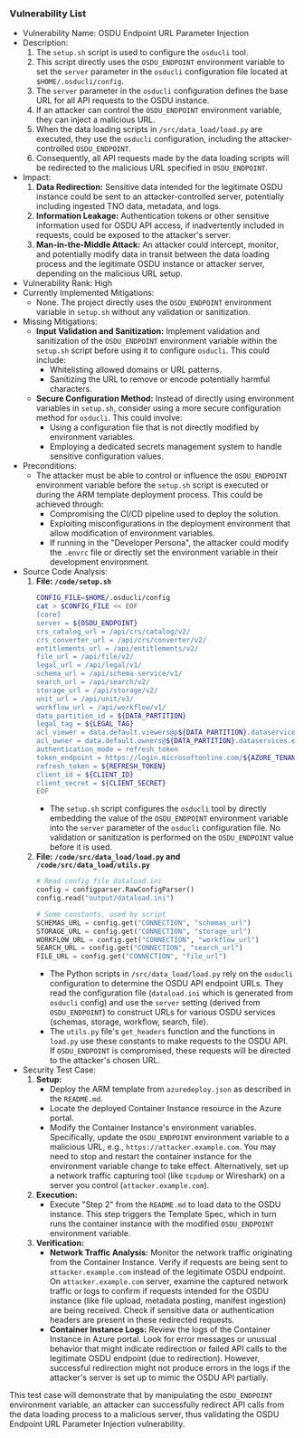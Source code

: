 ### Vulnerability List

- Vulnerability Name: OSDU Endpoint URL Parameter Injection
- Description:
  1. The `setup.sh` script is used to configure the `osducli` tool.
  2. This script directly uses the `OSDU_ENDPOINT` environment variable to set the `server` parameter in the `osducli` configuration file located at `$HOME/.osducli/config`.
  3. The `server` parameter in the `osducli` configuration defines the base URL for all API requests to the OSDU instance.
  4. If an attacker can control the `OSDU_ENDPOINT` environment variable, they can inject a malicious URL.
  5. When the data loading scripts in `/src/data_load/load.py` are executed, they use the `osducli` configuration, including the attacker-controlled `OSDU_ENDPOINT`.
  6. Consequently, all API requests made by the data loading scripts will be redirected to the malicious URL specified in `OSDU_ENDPOINT`.
- Impact:
  1. **Data Redirection:** Sensitive data intended for the legitimate OSDU instance could be sent to an attacker-controlled server, potentially including ingested TNO data, metadata, and logs.
  2. **Information Leakage:** Authentication tokens or other sensitive information used for OSDU API access, if inadvertently included in requests, could be exposed to the attacker's server.
  3. **Man-in-the-Middle Attack:** An attacker could intercept, monitor, and potentially modify data in transit between the data loading process and the legitimate OSDU instance or attacker server, depending on the malicious URL setup.
- Vulnerability Rank: High
- Currently Implemented Mitigations:
  - None. The project directly uses the `OSDU_ENDPOINT` environment variable in `setup.sh` without any validation or sanitization.
- Missing Mitigations:
  - **Input Validation and Sanitization:** Implement validation and sanitization of the `OSDU_ENDPOINT` environment variable within the `setup.sh` script before using it to configure `osducli`. This could include:
    - Whitelisting allowed domains or URL patterns.
    - Sanitizing the URL to remove or encode potentially harmful characters.
  - **Secure Configuration Method:** Instead of directly using environment variables in `setup.sh`, consider using a more secure configuration method for `osducli`. This could involve:
    - Using a configuration file that is not directly modified by environment variables.
    - Employing a dedicated secrets management system to handle sensitive configuration values.
- Preconditions:
  - The attacker must be able to control or influence the `OSDU_ENDPOINT` environment variable before the `setup.sh` script is executed or during the ARM template deployment process. This could be achieved through:
    - Compromising the CI/CD pipeline used to deploy the solution.
    - Exploiting misconfigurations in the deployment environment that allow modification of environment variables.
    - If running in the "Developer Persona", the attacker could modify the `.envrc` file or directly set the environment variable in their development environment.
- Source Code Analysis:
  1. **File: `/code/setup.sh`**
     ```bash
     CONFIG_FILE=$HOME/.osducli/config
     cat > $CONFIG_FILE << EOF
     [core]
     server = ${OSDU_ENDPOINT}
     crs_catalog_url = /api/crs/catalog/v2/
     crs_converter_url = /api/crs/converter/v2/
     entitlements_url = /api/entitlements/v2/
     file_url = /api/file/v2/
     legal_url = /api/legal/v1/
     schema_url = /api/schema-service/v1/
     search_url = /api/search/v2/
     storage_url = /api/storage/v2/
     unit_url = /api/unit/v3/
     workflow_url = /api/workflow/v1/
     data_partition_id = ${DATA_PARTITION}
     legal_tag = ${LEGAL_TAG}
     acl_viewer = data.default.viewers@p${DATA_PARTITION}.dataservices.energy
     acl_owner = data.default.owners@${DATA_PARTITION}.dataservices.energy
     authentication_mode = refresh_token
     token_endpoint = https://login.microsoftonline.com/${AZURE_TENANT}/oauth2/v2.0/token
     refresh_token = ${REFRESH_TOKEN}
     client_id = ${CLIENT_ID}
     client_secret = ${CLIENT_SECRET}
     EOF
     ```
     - The `setup.sh` script configures the `osducli` tool by directly embedding the value of the `OSDU_ENDPOINT` environment variable into the `server` parameter of the `osducli` configuration file. No validation or sanitization is performed on the `OSDU_ENDPOINT` value before it is used.
  2. **File: `/code/src/data_load/load.py` and `/code/src/data_load/utils.py`**
     ```python
     # Read config file dataload.ini
     config = configparser.RawConfigParser()
     config.read("output/dataload.ini")

     # Some constants, used by script
     SCHEMAS_URL = config.get("CONNECTION", "schemas_url")
     STORAGE_URL = config.get("CONNECTION", "storage_url")
     WORKFLOW_URL = config.get("CONNECTION", "workflow_url")
     SEARCH_URL = config.get("CONNECTION", "search_url")
     FILE_URL = config.get("CONNECTION", "file_url")
     ```
     - The Python scripts in `/src/data_load/load.py` rely on the `osducli` configuration to determine the OSDU API endpoint URLs. They read the configuration file (`dataload.ini` which is generated from `osducli` config) and use the `server` setting (derived from `OSDU_ENDPOINT`) to construct URLs for various OSDU services (schemas, storage, workflow, search, file).
     - The `utils.py` file's `get_headers` function and the functions in `load.py` use these constants to make requests to the OSDU API. If `OSDU_ENDPOINT` is compromised, these requests will be directed to the attacker's chosen URL.
- Security Test Case:
  1. **Setup:**
     - Deploy the ARM template from `azuredeploy.json` as described in the `README.md`.
     - Locate the deployed Container Instance resource in the Azure portal.
     - Modify the Container Instance's environment variables. Specifically, update the `OSDU_ENDPOINT` environment variable to a malicious URL, e.g., `https://attacker.example.com`. You may need to stop and restart the container instance for the environment variable change to take effect. Alternatively, set up a network traffic capturing tool (like `tcpdump` or Wireshark) on a server you control (`attacker.example.com`).
  2. **Execution:**
     - Execute "Step 2" from the `README.md` to load data to the OSDU instance. This step triggers the Template Spec, which in turn runs the container instance with the modified `OSDU_ENDPOINT` environment variable.
  3. **Verification:**
     - **Network Traffic Analysis:** Monitor the network traffic originating from the Container Instance. Verify if requests are being sent to `attacker.example.com` instead of the legitimate OSDU endpoint. On `attacker.example.com` server, examine the captured network traffic or logs to confirm if requests intended for the OSDU instance (like file upload, metadata posting, manifest ingestion) are being received. Check if sensitive data or authentication headers are present in these redirected requests.
     - **Container Instance Logs:** Review the logs of the Container Instance in Azure portal. Look for error messages or unusual behavior that might indicate redirection or failed API calls to the legitimate OSDU endpoint (due to redirection). However, successful redirection might not produce errors in the logs if the attacker's server is set up to mimic the OSDU API partially.

This test case will demonstrate that by manipulating the `OSDU_ENDPOINT` environment variable, an attacker can successfully redirect API calls from the data loading process to a malicious server, thus validating the OSDU Endpoint URL Parameter Injection vulnerability.